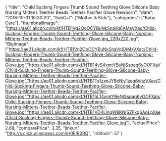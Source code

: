{
	"title": "Child Sucking Fingers Thumb Sound Teething Glove Silicone Baby Nursing Mittens Teether Beads Teether Pacifier Glove Newborn",
	"date": "2018-10-31 10:30:20",
	"SubCat": ["Mother & Kids"],
	"categories": ["Baby Care"],
	"thumbnailImage": "https://ae01.alicdn.com/kf/HTB1Vq2OoOCYBuNkSnaVq6AMsVXac/Child-Sucking-Fingers-Thumb-Sound-Teething-Glove-Silicone-Baby-Nursing-Mittens-Teether-Beads-Teether-Pacifier-Glove.jpg_220x220.jpg",
	"BigImage": ["https://ae01.alicdn.com/kf/HTB1Vq2OoOCYBuNkSnaVq6AMsVXac/Child-Sucking-Fingers-Thumb-Sound-Teething-Glove-Silicone-Baby-Nursing-Mittens-Teether-Beads-Teether-Pacifier-Glove.jpg","https://ae01.alicdn.com/kf/HTB14vS4xmtYBeNjSspaq6yOOFXaV/Child-Sucking-Fingers-Thumb-Sound-Teething-Glove-Silicone-Baby-Nursing-Mittens-Teether-Beads-Teether-Pacifier-Glove.jpg","https://ae01.alicdn.com/kf/HTB1TxfzxnJYBeNjy1zeq6yhzVXae/Child-Sucking-Fingers-Thumb-Sound-Teething-Glove-Silicone-Baby-Nursing-Mittens-Teether-Beads-Teether-Pacifier-Glove.jpg","https://ae01.alicdn.com/kf/HTB1hL14xmtYBeNjSspaq6yOOFXab/Child-Sucking-Fingers-Thumb-Sound-Teething-Glove-Silicone-Baby-Nursing-Mittens-Teether-Beads-Teether-Pacifier-Glove.jpg","https://ae01.alicdn.com/kf/HTB1VD4LinqWBKNjSZFxq6ApLpXae/Child-Sucking-Fingers-Thumb-Sound-Teething-Glove-Silicone-Baby-Nursing-Mittens-Teether-Beads-Teether-Pacifier-Glove.jpg"],
	"actualPrice": 2.68,
	"comparePrice": 3.35,
	"linkurl": "http://s.click.aliexpress.com/e/0EIR2RQ",
	"inStock": 57
}
